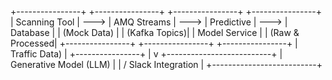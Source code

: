 +----------------+      +----------------+      +----------------+      +----------------+
|  Scanning Tool | ---> |  AMQ Streams   | ---> | Predictive     | ---> |  Database      |
| (Mock Data)    |      |  (Kafka Topics)|      | Model Service  |      | (Raw & Processed|
+----------------+      +----------------+      +----------------+      |  Traffic Data) |
                                                                         +----------------+
                                                                              |
                                                                              v
                                                                   +--------------------------+
                                                                   |   Generative Model (LLM) |
                                                                   |   / Slack Integration    |
                                                                   +--------------------------+
